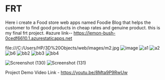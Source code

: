 # FRT
Here i create a Food store web apps named Foodie Blog that helps the customer to find good products in cheap rates and genuine product.
this is my final frt project. #azure link-- https://lemon-bush-0cedf6610.1.azurestaticapps.net

file:///C:/Users/HP/3D%20Objects/web/images/m2.jpg
![image](https://user-images.githubusercontent.com/107490934/177389419-7011ecd6-4e0e-4a3e-847f-02fe7114f343.png)
![a1](https://user-images.githubusercontent.com/107490934/177389453-9200264c-0041-4e5d-9fe5-cea609820660.jpg)
![a2](https://user-images.githubusercontent.com/107490934/177389471-c2c65228-f2b0-42ea-9f12-b44c437bfe81.jpg)
![b6](https://user-images.githubusercontent.com/107490934/177389496-55825634-6ce4-4f38-bbf8-71db226d5144.jpg)
![bb2](https://user-images.githubusercontent.com/107490934/177389512-059a47c3-3d16-4d74-8017-55460bdfc059.jpg)
![bb3](https://user-images.githubusercontent.com/107490934/177389531-4a348236-81fc-4cc2-b713-c89f7167a9e7.jpg)
![bb4](https://user-images.githubusercontent.com/107490934/177389558-6aeaf16a-c196-4c1e-aa3b-b18ac5f4b228.jpg)

![Screenshot (130)](https://user-images.githubusercontent.com/107490934/177389650-aac89202-4b38-434a-8c35-0f069e2e0f2c.png)
![Screenshot (131)](https://user-images.githubusercontent.com/107490934/177389676-9446714b-467f-46d2-9d40-c0e7c74df637.png)
 
 
 
 
 Project Demo Video Link - https://youtu.be/8Mta9P9RwUw
